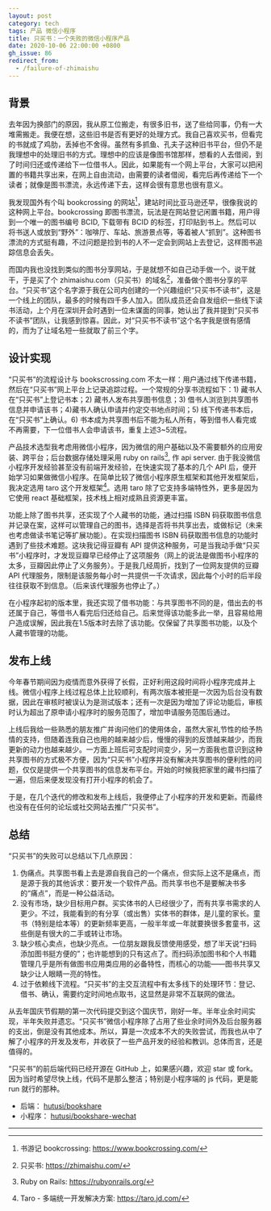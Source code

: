 ```yaml
---
layout: post
category: tech
tags: 产品 微信小程序
title: 只买书：一个失败的微信小程序产品
date: 2020-10-06 22:00:00 +0800
gh_issue: 86
redirect_from:
  - /failure-of-zhimaishu
---
```


## 背景

去年因为换部门的原因，我从原工位搬走，有很多旧书，送了些给同事，仍有一大堆需搬走。我便在想，这些旧书是否有更好的处理方式。我自己喜欢买书，但看完的书就成了鸡肋，丢掉也不舍得。虽然有多抓鱼、孔夫子这种旧书平台，但仍不是我理想中的处理旧书的方式。理想中的应该是像图书馆那样，想看的人去借阅，到了时间归还或传递给下一位借书人。因此，如果能有一个网上平台，大家可以把闲置的书籍共享出来，在网上自由流动，由需要的读者借阅，看完后再传递给下一个读者；就像是图书漂流，永远传递下去，这样会很有意思也很有意义。

我发现国外有个叫 bookcrossing 的网站[^1]，建站时间比亚马逊还早，很像我说的这种网上平台。bookcrossing 即图书漂流，玩法是在网站登记闲置书籍，用户得到一个唯一的图书编号 BCID, 下载带有 BCID 的标签，打印贴到书上。然后可以将书送人或放到“野外”：咖啡厅、车站、旅游景点等，等着被人“抓到”。这种图书漂流的方式挺有趣，不过问题是捡到书的人不一定会到网站上去登记，这样图书追踪信息会丢失。

而国内我也没找到类似的图书分享网站，于是就想不如自己动手做一个。说干就干，于是买了个 zhimaishu.com（只买书）的域名[^2]，准备做个图书分享的平台。“只买书”这个名字源于我在公司内创建的一个兴趣组织“只买书不读书”，这是一个线上的团队，最多的时候有四千多人加入。团队成员还会自发组织一些线下读书活动，上个月在深圳开会时遇到一位未谋面的同事，她认出了我并提到“只买书不读书”团队，让我感到惊喜。因此，对“只买书不读书”这个名字我是很有感情的，而为了让域名短一些就取了前三个字。

## 设计实现

“只买书”的流程设计与 bookscrossing.com 不太一样：用户通过线下传递书籍，然后在“只买书”网上平台上记录追踪过程。一个常规的分享书流程如下：1) 藏书人在“只买书”上登记书本；2) 藏书人发布共享图书信息；3) 借书人浏览到共享图书信息并申请该书；4)藏书人确认申请并约定交书地点时间；5) 线下传递书本后，在“只买书”上确认。6) 书本成为共享图书后不能为私人所有，等到借书人看完或不再需要，下一位借书人会申请该书，重复上述3~5流程。

产品技术选型我考虑用微信小程序，因为微信的用户基础以及不需要额外的应用安装、跨平台；后台数据存储处理采用 ruby on rails[^3], 作 api server. 由于我没微信小程序开发经验甚至没有前端开发经验，在快速实现了基本的几个 API 后，便开始学习如果做微信小程序。在简单比较了微信小程序原生框架和其他开发框架后，我决定选用 taro 这个开发框架[^4]。选用 taro 除了它支持多端特性外，更多是因为它使用 react 基础框架，技术栈上相对成熟且资源更丰富。

功能上除了图书共享，还实现了个人藏书的功能，通过扫描 ISBN 码获取图书信息并记录在案，这样可以管理自己的图书，选择是否将书共享出去，或做标记（未来也考虑做读书笔记等扩展功能）。在实现扫描图书 ISBN 码获取图书信息的功能时遇到了些技术难题。这块我记得豆瓣有 API 提供这种服务，可是当我动手做“只买书”小程序时，才发现豆瓣早已经停止了这项服务（网上的说法是做图书小程序的太多，豆瓣因此停止了义务服务）。于是我几经周折，找到了一位网友提供的豆瓣 API 代理服务，限制是该服务每小时一共提供一千次请求，因此每个小时的后半段往往获取不到信息。（后来该代理服务也停止了。）

在小程序起初的版本里，我还实现了借书功能：与共享图书不同的是，借出去的书还属于自己，等借书人看完后归还给自己。后来觉得该功能多此一举，且容易给用户造成误解，因此我在1.5版本时去除了该功能。仅保留了共享图书功能，以及个人藏书管理的功能。

## 发布上线

今年春节期间因为疫情而意外获得了长假，正好利用这段时间将小程序完成并上线。微信小程序上线过程总体上比较顺利，有两次版本被拒是一次因为后台没有数据，因此在审核时被误认为是测试版本；还有一次是因为增加了评论功能后，审核时认为超出了原申请小程序时的服务范围了，增加申请服务范围后通过。

上线后我给一些熟悉的朋友推广并询问他们的使用体会，虽然大家礼节性的给予热情的支持，但随着连我自己也用的越来越少后，慢慢的得到的反馈越来越少，而我更新的动力也越来越少。一方面上班后可支配时间变少，另一方面我也意识到这种共享图书的方式极不方便，因为“只买书”小程序并没有解决共享图书的便利性的问题，仅仅是提供一个共享图书的信息发布平台。开始的时候我把家里的藏书扫描了一遍，但后来便发现没有打开小程序的机会了。

于是，在几个迭代的修改和发布上线后，我便停止了小程序的开发和更新。而最终也没有在任何的论坛或社交网站去推广“只买书”。

## 总结

“只买书”的失败可以总结以下几点原因：

1. 伪痛点。共享图书看上去是源自我自己的一个痛点，但实际上这不是痛点，而是源于我的其他诉求：要开发一个软件产品。而共享书也不是要解决书多的“痛点”，而是一种公益活动。
2. 没有市场，缺少目标用户群。买实体书的人已经很少了，而有共享书需求的人更少。不过，我能看到的有分享（或出售）实体书的群体，是儿童的家长。童书（特别是绘本等）的更新频率更高，一般半年或一年就要换很多套童书，这些倒是有很大的二手或转让市场。
3. 缺少核心卖点，也缺少亮点。一位朋友跟我反馈使用感受，想了半天说“扫码添加图书挺方便的”；也许能想到的只有这点了。而扫码添加图书和个人书籍管理几乎是所有做图书应用类应用的必备特性，而核心的功能——图书共享又缺少让人眼睛一亮的特性。
4. 过于依赖线下流程。“只买书”的主交互流程中有太多线下的处理环节：登记、借书、确认，需要约定时间地点取书，这显然是非常不互联网的做法。

从去年国庆节假期的第一次代码提交到这个国庆节，刚好一年。半年业余时间实现，半年失败并遗忘。“只买书”微信小程序除了占用了些业余时间外及后台服务器的支出，倒是没有其他成本。所以，算是一次成本不大的失败尝试，而我也从中了解了小程序的开发及发布，并收获了一些产品开发的经验和教训。总体而言，还是值得的。

“只买书”的前后端代码已经开源在 GitHub 上，如果感兴趣，欢迎 star 或 fork。因为当时希望尽快上线，代码不是那么整洁；特别是小程序端的 js 代码，更是能 run 就行的那种。

* 后端： [hutusi/bookshare](https://github.com/hutusi/bookshare)
* 小程序： [hutusi/bookshare-wechat](https://github.com/hutusi/bookshare-wechat)

************

[^1]: 书游记 bookcrossing: https://www.bookcrossing.com/
[^2]: 只买书: https://zhimaishu.com/
[^3]: Ruby on Rails: https://rubyonrails.org/
[^4]: Taro - 多端统一开发解决方案: https://taro.jd.com/
